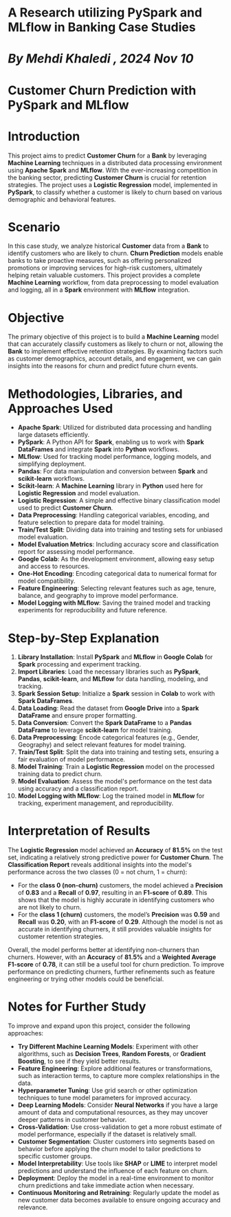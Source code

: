 # **A Research utilizing PySpark and MLflow in Banking Case Studies**

# *By Mehdi Khaledi , 2024 Nov 10*

# **Customer Churn Prediction with PySpark and MLflow**

# **Introduction**

This project aims to predict **Customer Churn** for a **Bank** by leveraging **Machine Learning** techniques in a distributed data processing environment using **Apache Spark** and **MLflow**. With the ever-increasing competition in the banking sector, predicting **Customer Churn** is crucial for retention strategies. The project uses a **Logistic Regression** model, implemented in **PySpark**, to classify whether a customer is likely to churn based on various demographic and behavioral features.

# **Scenario**

In this case study, we analyze historical **Customer** data from a **Bank** to identify customers who are likely to churn. **Churn Prediction** models enable banks to take proactive measures, such as offering personalized promotions or improving services for high-risk customers, ultimately helping retain valuable customers. This project provides a complete **Machine Learning** workflow, from data preprocessing to model evaluation and logging, all in a **Spark** environment with **MLflow** integration.

# **Objective**

The primary objective of this project is to build a **Machine Learning** model that can accurately classify customers as likely to churn or not, allowing the **Bank** to implement effective retention strategies. By examining factors such as customer demographics, account details, and engagement, we can gain insights into the reasons for churn and predict future churn events.

# **Methodologies, Libraries, and Approaches Used**

- **Apache Spark**: Utilized for distributed data processing and handling large datasets efficiently.
- **PySpark**: A Python API for **Spark**, enabling us to work with **Spark DataFrames** and integrate **Spark** into **Python** workflows.
- **MLflow**: Used for tracking model performance, logging models, and simplifying deployment.
- **Pandas**: For data manipulation and conversion between **Spark** and **scikit-learn** workflows.
- **Scikit-learn**: A **Machine Learning** library in **Python** used here for **Logistic Regression** and model evaluation.
- **Logistic Regression**: A simple and effective binary classification model used to predict **Customer Churn**.
- **Data Preprocessing**: Handling categorical variables, encoding, and feature selection to prepare data for model training.
- **Train/Test Split**: Dividing data into training and testing sets for unbiased model evaluation.
- **Model Evaluation Metrics**: Including accuracy score and classification report for assessing model performance.
- **Google Colab**: As the development environment, allowing easy setup and access to resources.
- **One-Hot Encoding**: Encoding categorical data to numerical format for model compatibility.
- **Feature Engineering**: Selecting relevant features such as age, tenure, balance, and geography to improve model performance.
- **Model Logging with MLflow**: Saving the trained model and tracking experiments for reproducibility and future reference.

# **Step-by-Step Explanation**

1. **Library Installation**: Install **PySpark** and **MLflow** in **Google Colab** for **Spark** processing and experiment tracking.
2. **Import Libraries**: Load the necessary libraries such as **PySpark**, **Pandas**, **scikit-learn**, and **MLflow** for data handling, modeling, and tracking.
3. **Spark Session Setup**: Initialize a **Spark** session in **Colab** to work with **Spark DataFrames**.
4. **Data Loading**: Read the dataset from **Google Drive** into a **Spark DataFrame** and ensure proper formatting.
5. **Data Conversion**: Convert the **Spark DataFrame** to a **Pandas DataFrame** to leverage **scikit-learn** for model training.
6. **Data Preprocessing**: Encode categorical features (e.g., Gender, Geography) and select relevant features for model training.
7. **Train/Test Split**: Split the data into training and testing sets, ensuring a fair evaluation of model performance.
8. **Model Training**: Train a **Logistic Regression** model on the processed training data to predict churn.
9. **Model Evaluation**: Assess the model's performance on the test data using accuracy and a classification report.
10. **Model Logging with MLflow**: Log the trained model in **MLflow** for tracking, experiment management, and reproducibility.

# **Interpretation of Results**

The **Logistic Regression** model achieved an **Accuracy** of **81.5%** on the test set, indicating a relatively strong predictive power for **Customer Churn**. The **Classification Report** reveals additional insights into the model's performance across the two classes (0 = not churn, 1 = churn):

- For the **class 0 (non-churn)** customers, the model achieved a **Precision** of **0.83** and a **Recall** of **0.97**, resulting in an **F1-score** of **0.89**. This shows that the model is highly accurate in identifying customers who are not likely to churn.
- For the **class 1 (churn)** customers, the model’s **Precision** was **0.59** and **Recall** was **0.20**, with an **F1-score** of **0.29**. Although the model is not as accurate in identifying churners, it still provides valuable insights for customer retention strategies.

Overall, the model performs better at identifying non-churners than churners. However, with an **Accuracy** of **81.5%** and a **Weighted Average F1-score** of **0.78**, it can still be a useful tool for churn prediction. To improve performance on predicting churners, further refinements such as feature engineering or trying other models could be beneficial.

# **Notes for Further Study**

To improve and expand upon this project, consider the following approaches:

- **Try Different Machine Learning Models**: Experiment with other algorithms, such as **Decision Trees**, **Random Forests**, or **Gradient Boosting**, to see if they yield better results.
- **Feature Engineering**: Explore additional features or transformations, such as interaction terms, to capture more complex relationships in the data.
- **Hyperparameter Tuning**: Use grid search or other optimization techniques to tune model parameters for improved accuracy.
- **Deep Learning Models**: Consider **Neural Networks** if you have a large amount of data and computational resources, as they may uncover deeper patterns in customer behavior.
- **Cross-Validation**: Use cross-validation to get a more robust estimate of model performance, especially if the dataset is relatively small.
- **Customer Segmentation**: Cluster customers into segments based on behavior before applying the churn model to tailor predictions to specific customer groups.
- **Model Interpretability**: Use tools like **SHAP** or **LIME** to interpret model predictions and understand the influence of each feature on churn.
- **Deployment**: Deploy the model in a real-time environment to monitor churn predictions and take immediate action when necessary.
- **Continuous Monitoring and Retraining**: Regularly update the model as new customer data becomes available to ensure ongoing accuracy and relevance.

